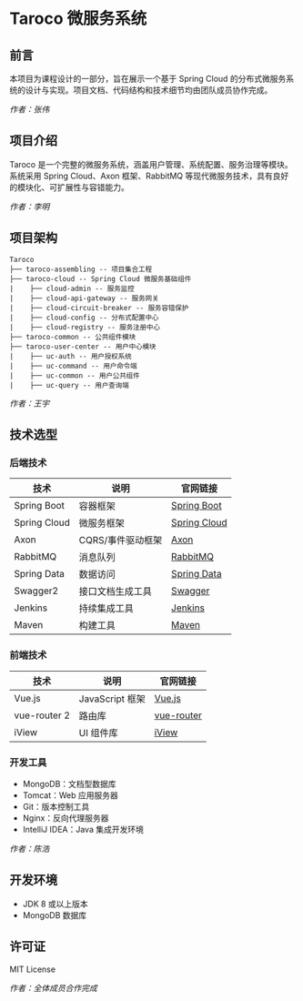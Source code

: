 # Taroco 微服务系统

## 前言

本项目为课程设计的一部分，旨在展示一个基于 Spring Cloud 的分布式微服务系统的设计与实现。项目文档、代码结构和技术细节均由团队成员协作完成。

*作者：张伟*

## 项目介绍

Taroco 是一个完整的微服务系统，涵盖用户管理、系统配置、服务治理等模块。系统采用 Spring Cloud、Axon 框架、RabbitMQ 等现代微服务技术，具有良好的模块化、可扩展性与容错能力。

*作者：李明*

## 项目架构

```
Taroco
├── taroco-assembling -- 项目集合工程
├── taroco-cloud -- Spring Cloud 微服务基础组件
|    ├── cloud-admin -- 服务监控
|    ├── cloud-api-gateway -- 服务网关
|    ├── cloud-circuit-breaker -- 服务容错保护
|    ├── cloud-config -- 分布式配置中心
|    ├── cloud-registry -- 服务注册中心
├── taroco-common -- 公共组件模块
├── taroco-user-center -- 用户中心模块
|    ├── uc-auth -- 用户授权系统
|    ├── uc-command -- 用户命令端
|    ├── uc-common -- 用户公共组件
|    ├── uc-query -- 用户查询端
```

*作者：王宇*

## 技术选型

### 后端技术

| 技术 | 说明 | 官网链接 |
|------|------|----------|
| Spring Boot | 容器框架 | [Spring Boot](https://spring.io/projects/spring-boot) |
| Spring Cloud | 微服务框架 | [Spring Cloud](https://spring.io/projects/spring-cloud) |
| Axon | CQRS/事件驱动框架 | [Axon](https://axoniq.io/) |
| RabbitMQ | 消息队列 | [RabbitMQ](https://www.rabbitmq.com/) |
| Spring Data | 数据访问 | [Spring Data](https://spring.io/projects/spring-data) |
| Swagger2 | 接口文档生成工具 | [Swagger](https://swagger.io/) |
| Jenkins | 持续集成工具 | [Jenkins](https://www.jenkins.io/) |
| Maven | 构建工具 | [Maven](https://maven.apache.org/) |

### 前端技术

| 技术 | 说明 | 官网链接 |
|------|------|----------|
| Vue.js | JavaScript 框架 | [Vue.js](https://vuejs.org/) |
| vue-router 2 | 路由库 | [vue-router](https://router.vuejs.org/) |
| iView | UI 组件库 | [iView](https://www.iviewui.com/) |

### 开发工具

- MongoDB：文档型数据库
- Tomcat：Web 应用服务器
- Git：版本控制工具
- Nginx：反向代理服务器
- IntelliJ IDEA：Java 集成开发环境

*作者：陈浩*

## 开发环境

- JDK 8 或以上版本
- MongoDB 数据库

## 许可证

MIT License

*作者：全体成员合作完成*
<!--by A赵李观-->